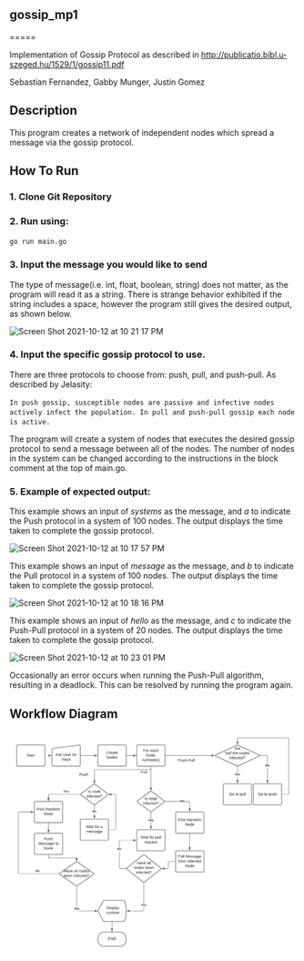 ## gossip_mp1
=====

Implementation of Gossip Protocol as described in http://publicatio.bibl.u-szeged.hu/1529/1/gossip11.pdf

Sebastian Fernandez, Gabby Munger, Justin Gomez

Description
-----
This program creates a network of independent nodes which spread a message via the gossip protocol. 

How To Run
----
### 1.  Clone Git Repository
### 2.  Run using:
`go run main.go`

### 3.  Input the message you would like to send
The type of message(i.e. int, float, boolean, string) does not matter, as the program will read it as a string. There is strange behavior exhibited if the string includes a space, however the program still gives the desired output, as shown below.

<img width="538" alt="Screen Shot 2021-10-12 at 10 21 17 PM" src="https://user-images.githubusercontent.com/90423480/137057123-53356767-1bee-4c7c-bd6d-e85aa095390b.png">


### 4.  Input the specific gossip protocol to use.
There are three protocols to choose from: push, pull, and push-pull. As described by Jelasity:

`In push gossip, susceptible nodes are passive and infective nodes actively infect the population. In pull and push-pull gossip each node is active.`

The program will create a system of nodes that executes the desired gossip protocol to send a message between all of the nodes. The number of nodes in the system can be changed according to the instructions in the block comment at the top of main.go.

### 5. Example of expected output:

This example shows an input of _systems_ as the message, and _a_ to indicate the Push protocol in a system of 100 nodes. The output displays the time taken to complete the gossip protocol.
  
<img width="654" alt="Screen Shot 2021-10-12 at 10 17 57 PM" src="https://user-images.githubusercontent.com/90423480/137057178-73cfffd8-cb41-451f-a64b-dd854bfc5402.png">


This example shows an input of _message_ as the message, and _b_ to indicate the Pull protocol in a system of 100 nodes. The output displays the time taken to complete the gossip protocol.

<img width="652" alt="Screen Shot 2021-10-12 at 10 18 16 PM" src="https://user-images.githubusercontent.com/90423480/137057033-2379ac74-4073-4fbb-b5b1-f6b23843db5e.png">


This example shows an input of _hello_ as the message, and _c_ to indicate the Push-Pull protocol in a system of 20 nodes. The output displays the time taken to complete the gossip protocol.

<img width="672" alt="Screen Shot 2021-10-12 at 10 23 01 PM" src="https://user-images.githubusercontent.com/90423480/137056675-d8b9b553-a7b9-4ec7-9e43-42c317ebfce5.png">

Occasionally an error occurs when running the Push-Pull algorithm, resulting in a deadlock. This can be resolved by running the program again.


Workflow Diagram
----
![Gossip Protocol Workflow Diagram](https://github.com/mungerg/gossip_mp1/blob/main/Gossip%20Protocol.png)
